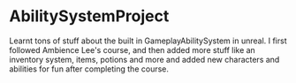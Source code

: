 # AbilitySystemProject

Learnt tons of stuff about the built in GameplayAbilitySystem in unreal. I first followed Ambience Lee's course, and then added more stuff like an inventory system, items, potions and more and added new characters and abilities for fun after completing the course.
